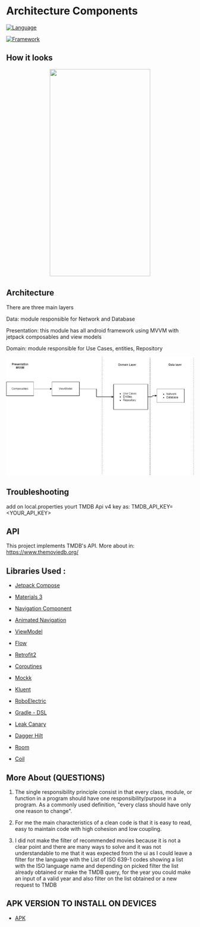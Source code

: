 # Architecture Components
[![Language](https://img.shields.io/badge/Language-Kotlin%201.7-green)](https://developer.android.com/kotlin?gclid=CjwKCAjwtdeFBhBAEiwAKOIy55ieWxLXtWidj5YnTw364KCyEj8WDC20Fu-Jgq8yckexge58KMNgwRoCXQYQAvD_BwE&gclsrc=aw.ds)

[![Framework](https://img.shields.io/badge/Framework-Android%20Studio-blue)](https://developer.android.com/studio?gclid=CjwKCAjwtdeFBhBAEiwAKOIy52mw_xYp6g53m4PHlqEt9g4vckcNL16ylXAxdM8r4RY-yENilB4SrBoCDw0QAvD_BwE&gclsrc=aw.ds)



## How it looks

<p align="center">
    <img width="270" height="555" src="gitFiles/emoviemp4.gif">
</p>
  


## Architecture  

There are three main layers

Data: module responsible for Network and Database

Presentation: this module has all android framework using MVVM with jetpack composables and view models

Domain: module responsible for Use Cases, entities, Repository


![alt text](gitFiles/arquitecture.png)



## Troubleshooting
add on local.properties yourt TMDB Api v4 key as: 
TMDB_API_KEY= <YOUR_API_KEY>
  
## API
This project implements TMDB's API. More about in:
https://www.themoviedb.org/

  
## Libraries Used :


* [Jetpack Compose](https://developer.android.com/jetpack/compose/tutorial)

* [Materials 3](https://developer.android.com/jetpack/androidx/releases/compose-material3)

* [Navigation Component](https://developer.android.com/guide/navigation/navigation-getting-started)

* [Animated Navigation](https://google.github.io/accompanist/navigation-animation/)

* [ViewModel](https://developer.android.com/topic/libraries/architecture/viewmodel?gclid=Cj0KCQiA4feBBhC9ARIsABp_nbVSzmSdBQuAKP2WhE9fTRDmz2u67AtgL7wFOrs5kgcNKuqHWPbA3mEaAsSJEALw_wcB&gclsrc=aw.ds)

* [Flow](https://developer.android.com/kotlin/coroutines/additional-resources)

* [Retrofit2](https://square.github.io/retrofit/)

* [Coroutines](https://developer.android.com/kotlin/coroutines)

* [Mockk](https://github.com/mockk/mockk)

* [Kluent](https://github.com/MarkusAmshove/Kluent)

* [RoboElectric](https://github.com/robolectric/robolectric)

* [Gradle - DSL ](https://docs.gradle.org/current/userguide/kotlin_dsl.html)

* [Leak Canary](https://github.com/square/leakcanary)

* [Dagger Hilt](https://mvnrepository.com/artifact/com.google.dagger/hilt-android)

* [Room](https://developer.android.com/training/data-storage/room)

* [Coil](https://coil-kt.github.io/coil/compose/) 

## More About (QUESTIONS)

 1. The single responsibility principle consist in that every class, module, or function in a program should have one responsibility/purpose in a program. As a commonly used definition, "every class should have only one reason to change".
 
 2. For me the main characteristics of a clean code is that it is easy to read, easy to maintain code with high cohesion and low coupling.
 
 3. I did not make the filter of recommended movies because it is not a clear point and there are many ways to solve and it was not understandable to me that it was expected from the ui as I could leave a filter for the language with the List of ISO 639-1 codes showing a list with the ISO language name and depending on picked filter the list already obtained or make the TMDB query, for the year you could make an input of a valid year and also filter on the list obtained or a new request to TMDB

## APK VERSION TO INSTALL ON DEVICES

* [APK](https://github.com/andresarangopro/eMovie/blob/master/gitFiles/app-debug.apk) 
